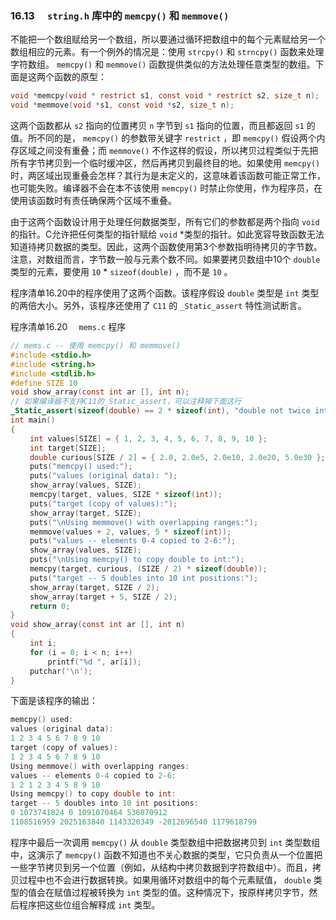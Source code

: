 ### 16.13　 `string.h` 库中的 `memcpy()` 和 `memmove()` 

不能把一个数组赋给另一个数组，所以要通过循环把数组中的每个元素赋给另一个数组相应的元素。有一个例外的情况是：使用 `strcpy()` 和 `strncpy()` 函数来处理字符数组。 `memcpy()` 和 `memmove()` 函数提供类似的方法处理任意类型的数组。下面是这两个函数的原型：

```c
void *memcpy(void * restrict s1, const void * restrict s2, size_t n);
void *memmove(void *s1, const void *s2, size_t n);
```

这两个函数都从 `s2` 指向的位置拷贝 `n` 字节到 `s1` 指向的位置，而且都返回 `s1` 的值。所不同的是， `memcpy()` 的参数带关键字 `restrict` ，即 `memcpy()` 假设两个内存区域之间没有重叠；而 `memmove()` 不作这样的假设，所以拷贝过程类似于先把所有字节拷贝到一个临时缓冲区，然后再拷贝到最终目的地。如果使用 `memcpy()` 时，两区域出现重叠会怎样？其行为是未定义的，这意味着该函数可能正常工作，也可能失败。编译器不会在本不该使用 `memcpy()` 时禁止你使用，作为程序员，在使用该函数时有责任确保两个区域不重叠。

由于这两个函数设计用于处理任何数据类型，所有它们的参数都是两个指向 `void` 的指针。C允许把任何类型的指针赋给 `void`  *类型的指针。如此宽容导致函数无法知道待拷贝数据的类型。因此，这两个函数使用第3个参数指明待拷贝的字节数。注意，对数组而言，字节数一般与元素个数不同。如果要拷贝数组中10个 `double` 类型的元素，要使用 `10` * `sizeof(double)` ，而不是 `10` 。

程序清单16.20中的程序使用了这两个函数。该程序假设 `double` 类型是 `int` 类型的两倍大小。另外，该程序还使用了 `C11` 的 `_Static_assert` 特性测试断言。

程序清单16.20　 `mems.c` 程序

```c
// mems.c -- 使用 memcpy() 和 memmove()
#include <stdio.h>
#include <string.h>
#include <stdlib.h>
#define SIZE 10
void show_array(const int ar [], int n);
// 如果编译器不支持C11的_Static_assert，可以注释掉下面这行
_Static_assert(sizeof(double) == 2 * sizeof(int), "double not twice int size");
int main()
{
　　 int values[SIZE] = { 1, 2, 3, 4, 5, 6, 7, 8, 9, 10 };
　　 int target[SIZE];
　　 double curious[SIZE / 2] = { 2.0, 2.0e5, 2.0e10, 2.0e20, 5.0e30 };
　　 puts("memcpy() used:");
　　 puts("values (original data): ");
　　 show_array(values, SIZE);
　　 memcpy(target, values, SIZE * sizeof(int));
　　 puts("target (copy of values):");
　　 show_array(target, SIZE);
　　 puts("\nUsing memmove() with overlapping ranges:");
　　 memmove(values + 2, values, 5 * sizeof(int));
　　 puts("values -- elements 0-4 copied to 2-6:");
　　 show_array(values, SIZE);
　　 puts("\nUsing memcpy() to copy double to int:");
　　 memcpy(target, curious, (SIZE / 2) * sizeof(double));
　　 puts("target -- 5 doubles into 10 int positions:");
　　 show_array(target, SIZE / 2);
　　 show_array(target + 5, SIZE / 2);
　　 return 0;
}
void show_array(const int ar [], int n)
{
　　 int i;
　　 for (i = 0; i < n; i++)
　　　　　printf("%d ", ar[i]);
　　 putchar('\n');
}
```

下面是该程序的输出：

```c
memcpy() used:
values (original data):
1 2 3 4 5 6 7 8 9 10
target (copy of values):
1 2 3 4 5 6 7 8 9 10
Using memmove() with overlapping ranges:
values -- elements 0-4 copied to 2-6:
1 2 1 2 3 4 5 8 9 10
Using memcpy() to copy double to int:
target -- 5 doubles into 10 int positions:
0 1073741824 0 1091070464 536870912
1108516959 2025163840 1143320349 -2012696540 1179618799
```

程序中最后一次调用 `memcpy()` 从 `double` 类型数组中把数据拷贝到 `int` 类型数组中，这演示了 `memcpy()` 函数不知道也不关心数据的类型，它只负责从一个位置把一些字节拷贝到另一个位置（例如，从结构中拷贝数据到字符数组中）。而且，拷贝过程中也不会进行数据转换。如果用循环对数组中的每个元素赋值， `double` 类型的值会在赋值过程被转换为 `int` 类型的值。这种情况下，按原样拷贝字节，然后程序把这些位组合解释成 `int` 类型。

